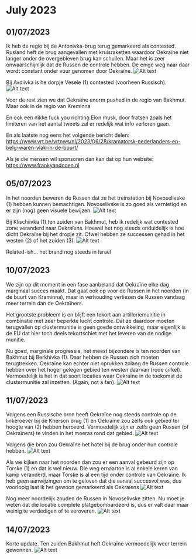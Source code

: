 # July 2023

## 01/07/2023

Ik heb de regio bij de Antonivka-brug terug gemarkeerd als contested. Rusland heft de brug aangevallen met kruisraketten waardoor Oekraïne niet langer onder de overgebleven brug kan schuilen. Maar het is zeer onwaarschijnlijk dat de Russen de controle hebben. De enige weg naar daar wordt constant onder vuur genomen door Oekraïne.
![Alt text](2023-07-Media/20230701a.png)

Bij Avdiivka is he dorpje Vesele (1) contested (voorheen Russisch).
![Alt text](2023-07-Media/20230701b.png)

Voor de rest zien we dat Oekraïne enorm pushed in de regio van Bakhmut. Maar ook in de regio van Kreminna

En ook een dikke fuck you richting Elon musk, door fratsen zoals het limiteren van het aantal tweets zal er redelijk wat info verloren gaan.

En als laatste nog eens het volgende bericht delen: <https://www.vrt.be/vrtnws/nl/2023/06/28/kramatorsk-nederlanders-en-belg-waren-vlak-in-de-buurt/>

Als je die mensen wil sponsoren dan kan dat op hun website: <https://www.frankyandcoen.nl>

## 05/07/2023

In het noorden beweren de Russen dat ze het treinstation bij Novoselivske (1) hebben kunnen bemachtigen. Novoselivske is zo goed als vernietigd en er zijn (nog) geen visuele bewijzen.
![Alt text](2023-07-Media/20230706a.png)

Bij Klischiivka (1) ten zuiden van Bakhmut, heb ik redelijk wat contested zone veranderd naar Oekraïens. Hoewel het nog steeds onduidelijk is hoe dicht Oekraïne bij het dropje zit. Ofwel hebben ze successen gehad in het westen (2) of het zuiden (3).
![Alt text](2023-07-Media/20230706b.png)

Related-ish... het brand nog steeds in Israël

## 10/07/2023

We zijn op dit moment in een fase aanbeland dat Oekraïne elke dag marginaal succes maakt. Dat gaat ook op voor de Russen in het noorden (in de buurt van Kraminna), maar in verhouding verliezen de Russen vandaag meer terrein dan de Oekraïners.

Het grootste probleem is en blijft een tekort aan artilleriemunitie in combinatie met zeer beperkte lucht controle. Dat ze daardoor moeten terugvallen op clustermunitie is geen goede ontwikkeling, maar eigenlijk is de EU dat hier toch deels tekortschiet met het leveren van de nodige munitie.

Nu goed, marginale progressie, het meest bijzondere is ten noorden van Bakhmut bij Berkhivka (1). Daar hebben de Russen zich moeten terugtrekken. Oekraïne kan echter niet oprukken zolang de Russen controle hebben over het hoger gelegen gebied ten westen daarvan (rode cirkel). Vermoedelijk is het in dat soort locaties waar Oekraïne in de toekomst de clustermunitie zal inzetten. (Again, not a fan).
![Alt text](2023-07-Media/20230710a.png)

## 11/07/2023

Volgens een Russische bron heeft Oekraïne nog steeds controle op de linkeroever bij de Kherson brug (1) en Oekraïne zou zelfs ook gebied ter hoogte van (2) hebben heroverd. Vermoedelijk zijn er zelfs geen Russen (of Oekraïners) te vinden in het moeras rond dat gebied.
![Alt text](2023-07-Media/20230711a.png)

Volgens die bron zou Oekraïne het hotel bij de brug onder hun controle hebben.
![Alt text](2023-07-Media/20230711b.png)

Als we kijken naar het noorden dan zou er een aanval gebeurd zijn op Torske (1) en dat is wel nieuw. Die weg ernaartoe is al enkele keren van kamp veranderd, maar Torske is al een tijd onder controle van Oekraïne. Ik heb geen aanwijzingen om te geloven dat die aanval succesvol was, dus voorlopig laat ik het gewoon gemarkeerd als Oekraïens
![Alt text](2023-07-Media/20230711c.png)

Nog meer noordelijk zouden de Russen in Novoselivske zitten. Nu moet je weten dat die locatie complete platgebombardeerd is, dus er valt daar maar weinig te verdedigen of te veroveren.
![Alt text](2023-07-Media/20230711d.png)

## 14/07/2023

Korte update. Ten zuiden Bakhmut heft Oekraïne vermoedelijk weer terrein gewonnen.
![Alt text](2023-07-Media/20230714a.png)

